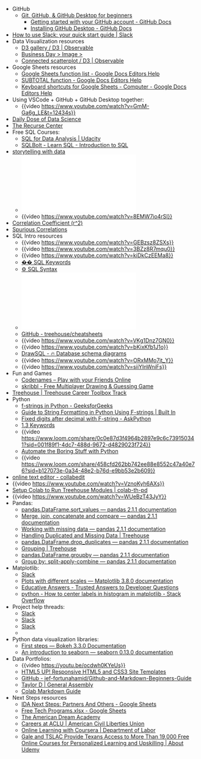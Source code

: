 - GitHub
  - [Git, GitHub, & GitHub Desktop for beginners](https://youtu.be/8Dd7KRpKeaE)
	- [Getting started with your GitHub account - GitHub Docs](https://docs.github.com/en/get-started/onboarding/getting-started-with-your-github-account)
	- [Installing GitHub Desktop - GitHub Docs](https://docs.github.com/en/desktop/installing-and-configuring-github-desktop/installing-and-authenticating-to-github-desktop/installing-github-desktop)
- [How to use Slack: your quick start guide | Slack](https://slack.com/help/articles/360059928654-How-to-use-Slack--your-quick-start-guide)
- Data Visualization resources
	- [D3 gallery / D3 | Observable](https://observablehq.com/@d3/gallery)
	- [Business Day > Image >](https://archive.nytimes.com/www.nytimes.com/imagepages/2010/05/02/business/02metrics.html)
	- [Connected scatterplot / D3 | Observable](https://observablehq.com/@d3/connected-scatterplot/2?intent=fork)
- Google Sheets resources
	- [Google Sheets function list - Google Docs Editors Help](https://support.google.com/docs/table/25273?hl=en)
	- [SUBTOTAL function - Google Docs Editors Help](https://support.google.com/docs/answer/3093649?hl=en)
	- [Keyboard shortcuts for Google Sheets - Computer - Google Docs Editors Help](https://support.google.com/docs/answer/181110?hl=en&co=GENIE.Platform%3DDesktop)
- Using VSCode + GitHub + GitHub Desktop together:
	- {{video https://www.youtube.com/watch?v=GmM-Ga6g_LE&t=12434s}}
- [Daily Dose of Data Science](https://www.dailydoseofds.com/)
- [The Recurse Center](https://www.recurse.com/)
- Free SQL Courses:
	- [SQL for Data Analysis | Udacity](https://www.udacity.com/course/sql-for-data-analysis--ud198)
	- [SQLBolt - Learn SQL - Introduction to SQL](https://sqlbolt.com/)
- [storytelling with data](https://www.storytellingwithdata.com/)
	- ![Cole Nussbaumer Knaflic - Storytelling with Data_ A Data Visualization Guide for Business Professionals-Wiley 2015.pdf](../assets/Cole_Nussbaumer_Knaflic_-_Storytelling_with_Data_A_Data_Visualization_Guide_for_Business_Professionals-Wiley_2015_1698338030124_0.pdf)
	- {{video https://www.youtube.com/watch?v=8EMW7io4rSI}}
- [Correlation Coefficient (r^2)](https://docs.google.com/spreadsheets/d/1Ze1sHWLSq3NF_e8hEe6v8YZmVioLx9qh0SCLhUkUx1A/edit#gid=1808723607)
- [Spurious Correlations](https://tylervigen.com/spurious-correlations)
- SQL Intro resources
	- {{video https://www.youtube.com/watch?v=GEBzsz8ZSXs}}
	- {{video https://www.youtube.com/watch?v=3BZz8R7mqu0}}
	- {{video https://www.youtube.com/watch?v=kiDkCzEEMa8}}
	- [�� SQL Keywords](https://www.evernote.com/shard/s398/sh/71e69cdd-60f9-898d-cc92-5caf5aad2877/vm3oJiQZ4N019Y4Kny3CH50BfDMK8aw87grFLepdfvSqs6Duu2CSJWzcmA)
	- [⚙️ SQL Syntax](https://www.evernote.com/shard/s398/sh/76cf5ae1-5595-4997-fd4f-2cf5682278ec/TkLoOIFikod9W4zLnOLEMO_rSqaDT9pVPaJ1_mdba42t2ytHb4HNJDTnPw)
	- ![Alan Beaulieu - Learning SQL_ Generate Manipulate and Retrieve Data-OReilly Media 2020.pdf](../assets/Alan_Beaulieu_-_Learning_SQL_Generate_Manipulate_and_Retrieve_Data-OReilly_Media_2020_1698338679260_0.pdf)
	- [GitHub - treehouse/cheatsheets](https://github.com/treehouse/cheatsheets)
	- {{video https://www.youtube.com/watch?v=VKg1Dnz7GN0}}
	- {{video https://www.youtube.com/watch?v=bKixKfb1J1o}}
	- [DrawSQL - 🔥 Database schema diagrams](https://drawsql.app/)
	- {{video https://www.youtube.com/watch?v=ORxMMo7it_Y}}
	- {{video https://www.youtube.com/watch?v=siiYInWniFs}}
- Fun and Games
	- [Codenames – Play with your Friends Online](https://codenames.game/)
	- [skribbl - Free Multiplayer Drawing & Guessing Game](https://skribbl.io/)
- [Treehouse | Treehouse Career Toolbox Track](https://teamtreehouse.com/tracks/treehouse-career-toolbox)
- Python
	- [f-strings in Python - GeeksforGeeks](https://www.geeksforgeeks.org/formatted-string-literals-f-strings-python/)
	- [Guide to String Formatting in Python Using F-strings | Built In](https://builtin.com/data-science/python-f-string)
	- [Fixed digits after decimal with F-string - AskPython](https://www.askpython.com/python/built-in-methods/digits-after-decimal-f-string)
	- [1.3 Keywords](https://www.evernote.com/shard/s398/sh/2a25581f-57c0-8e72-f95b-21acd3355d47/TraldsRiaZh4uUyRNeQD3XxTSVzxVdyb75bY3pbiyd9mRNYGWeZbZPzFxg)
	- {{video https://www.loom.com/share/0c0e87d3f4964b2897e9c6c739150341?sid=001f89f1-4dc7-488d-9672-d4829023f724}}
	- [Automate the Boring Stuff with Python](https://automatetheboringstuff.com/2e/)
	- {{video https://www.loom.com/share/458cfd262bb742ee88e8552c47a40e76?sid=b127073e-0a34-48e2-b76d-e9bb53e2b609}}
- [online text editor - collabedit](https://collabedit.com/)
- {{video https://www.youtube.com/watch?v=VznoKyh6AXs}}
- [Setup Colab to Run Treehouse Modules | colab-th-pd](https://communityradvocate.github.io/colab-th-pd/)
- {{video https://www.youtube.com/watch?v=WUeBzT43JyY}}
- Pandas:
	- [pandas.DataFrame.sort_values — pandas 2.1.1 documentation](https://pandas.pydata.org/docs/reference/api/pandas.DataFrame.sort_values.html)
	- [Merge, join, concatenate and compare — pandas 2.1.1 documentation](https://pandas.pydata.org/docs/user_guide/merging.html)
	- [Working with missing data — pandas 2.1.1 documentation](https://pandas.pydata.org/docs/user_guide/missing_data.html)
	- [Handling Duplicated and Missing Data | Treehouse](https://teamtreehouse.com/library/introduction-to-pandas/handling-duplicated-and-missing-data)
	- [pandas.DataFrame.drop_duplicates — pandas 2.1.1 documentation](https://pandas.pydata.org/docs/reference/api/pandas.DataFrame.drop_duplicates.html)
	- [Grouping | Treehouse](https://teamtreehouse.com/library/introduction-to-pandas/grouping)
	- [pandas.DataFrame.groupby — pandas 2.1.1 documentation](https://pandas.pydata.org/pandas-docs/stable/reference/api/pandas.DataFrame.groupby.html)
	- [Group by: split-apply-combine — pandas 2.1.1 documentation](https://pandas.pydata.org/docs/user_guide/groupby.html)
- Matplotlib:
	- [Slack](https://introtogcode.slack.com/archives/C05D13J2YEA/p1696974505859569)
	- [Plots with different scales — Matplotlib 3.8.0 documentation](https://matplotlib.org/stable/gallery/subplots_axes_and_figures/two_scales.html)
	- [Educative Answers - Trusted Answers to Developer Questions](https://www.educative.io/answers/what-is-a-subplots-in-matplotlib)
	- [python - How to center labels in histogram in matplotlib - Stack Overflow](https://stackoverflow.com/questions/66152160/how-to-center-labels-in-histogram-in-matplotlib)
- Project help threads:
	- [Slack](https://introtogcode.slack.com/archives/C05D13J2YEA/p1697242930521209)
	- [Slack](https://introtogcode.slack.com/archives/C05D13J2YEA/p1696695300816489)
	- [Slack](https://introtogcode.slack.com/archives/C05D13J2YEA/p1697590690742959)
	-
- Python data visualization libraries:
	- [First steps — Bokeh 3.3.0 Documentation](https://docs.bokeh.org/en/latest/docs/first_steps.html#first-steps)
	- [An introduction to seaborn — seaborn 0.13.0 documentation](https://seaborn.pydata.org/tutorial/introduction.html)
- Data Portfolios:
	- {{video https://youtu.be/ocdwh0KYeUs}}
	- [HTML5 UP! Responsive HTML5 and CSS3 Site Templates](https://html5up.net/)
	- [GitHub - jef-fortunahamid/Github-and-Markdown-Beginners-Guide](https://github.com/jef-fortunahamid/Github-and-Markdown-Beginners-Guide)
	- [Taylor D | General Assembly](https://generalassemb.ly/instructors/taylor-d/18008)
	- [Colab Markdown Guide](https://colab.research.google.com/notebooks/markdown_guide.ipynb)
- Next Steps resources
	- [IDA Next Steps: Partners And Others - Google Sheets](https://docs.google.com/spreadsheets/d/1QzmFttICGokMmZz2es8fWImxlbMkmUs8Gcp1bgIXYLk/edit#gid=0)
	- [Free Tech Programs.xlsx - Google Sheets](https://docs.google.com/spreadsheets/d/1HhVypXigVuAPHjs8Bjltrg6hSbqXVCIx/edit#gid=1000122173)
	- [The American Dream Academy](https://theamericandreamacademy.org/)
	- [Careers at ACLU | American Civil Liberties Union](https://www.aclu.org/careers/internships/apply/?job=6954219002&type=internships)
	- [Online Learning with Coursera | Department of Labor](https://dol.ny.gov/online-learning-coursera)
	- [Gale and TSLAC Provide Texans Access to More Than 19,000 Free Online Courses for Personalized Learning and Upskilling | About Udemy](https://about.udemy.com/press-releases/gale-and-tslac-provide-texans-access-to-more-than-19000-free-online-courses-for-personalized-learning-and-upskilling/)
